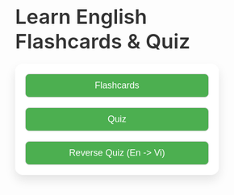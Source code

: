 <!DOCTYPE html>
<html lang="en">
<head>
  <meta charset="UTF-8">
  <meta name="viewport" content="width=device-width, initial-scale=1.0">
  <title>Learn English Flashcards & Quiz</title>
  <style>
    /* Basic Reset */
    * {
      margin: 0;
      padding: 0;
      box-sizing: border-box;
    }

    body {
      font-family: -apple-system, BlinkMacSystemFont, "Segoe UI", Roboto, "Helvetica Neue", Arial, sans-serif;
      background-color: #f2f2f7;
      color: #333;
      display: flex;
      flex-direction: column;
      justify-content: center;
      align-items: center;
      min-height: 100vh;
      padding: 20px;
    }

    h1 {
      font-size: 2.5rem;
      font-weight: 600;
      color: #333;
      margin-bottom: 20px;
    }

    /* Menu Style */
    .menu {
      display: flex;
      flex-direction: column;
      gap: 20px;
      text-align: center;
      padding: 20px;
      border-radius: 15px;
      background-color: #fff;
      box-shadow: 0 10px 20px rgba(0, 0, 0, 0.1);
    }

    .menu button {
      font-size: 18px;
      padding: 12px 25px;
      border: 1px solid #ccc;
      border-radius: 8px;
      background-color: #4CAF50;
      color: white;
      cursor: pointer;
      transition: background-color 0.3s ease;
    }

    .menu button:hover {
      background-color: #45a049;
    }

    /* Back to Menu Button */
    .back-button {
      margin-top: 20px;
      font-size: 16px;
      padding: 10px 15px;
      background-color: #3498db;
      color: white;
      border: none;
      border-radius: 8px;
      cursor: pointer;
      transition: background-color 0.3s ease;
    }

    .back-button:hover {
      background-color: #2980b9;
    }

    /* Container for each section */
    .container {
      width: 100%;
      max-width: 1000px;
      margin-top: 30px;
    }

    .flashcard-container,
    .quiz-container {
      display: flex;
      flex-wrap: wrap;
      justify-content: center;
      gap: 20px;
    }

    .flashcard {
      width: 200px;
      height: 250px;
      margin: 10px;
      border-radius: 15px;
      background-color: #fff;
      box-shadow: 0 10px 20px rgba(0, 0, 0, 0.1);
      display: flex;
      justify-content: center;
      align-items: center;
      text-align: center;
      font-size: 22px;
      cursor: pointer;
      transition: transform 0.3s ease, box-shadow 0.3s ease;
      position: relative;
      transform-style: preserve-3d;
    }

    .flashcard:hover {
      transform: scale(1.05);
      box-shadow: 0 15px 30px rgba(0, 0, 0, 0.2);
    }

    .flashcard .front,
    .flashcard .back {
      position: absolute;
      backface-visibility: hidden;
      width: 100%;
      height: 100%;
      display: flex;
      justify-content: center;
      align-items: center;
      font-size: 18px;
      color: #333;
      border-radius: 15px;
      padding: 20px;
      font-weight: 500;
      transition: all 0.3s ease;
    }

    .flashcard .front {
      background-color: #ffffff;
    }

    .flashcard .back {
      background-color: #fffae6;
      transform: rotateY(180deg);
    }

    .flashcard.flip {
      transform: rotateY(180deg);
    }

    /* Edit and delete buttons */
    .flashcard .delete-btn,
    .flashcard .edit-btn {
      position: absolute;
      top: 10px;
      right: 10px;
      background-color: rgba(0, 0, 0, 0.6);
      color: white;
      border: none;
      padding: 5px 12px;
      font-size: 14px;
      border-radius: 25px;
      cursor: pointer;
      transition: background-color 0.3s ease;
    }

    .flashcard .edit-btn {
      background-color: #4CAF50;
    }

    .flashcard .delete-btn {
      background-color: #e74c3c;
    }

    .flashcard .delete-btn:hover,
    .flashcard .edit-btn:hover {
      background-color: rgba(0, 0, 0, 0.8);
    }

    /* Input container for flashcards */
    .input-container {
      display: flex;
      flex-direction: column;
      justify-content: center;
      margin-top: 20px;
      gap: 15px;
    }

    .input-row {
      display: flex;
      gap: 15px;
    }

    .input-container input,
    .input-container button {
      font-size: 16px;
      padding: 10px 15px;
      border: 1px solid #ccc;
      border-radius: 8px;
    }

    .input-container input:focus,
    .input-container button:focus {
      outline: none;
      border-color: #4CAF50;
    }

    .input-container button {
      background-color: #4CAF50;
      color: white;
      cursor: pointer;
      transition: background-color 0.3s ease;
    }

    .input-container button:hover {
      background-color: #45a049;
    }

    /* Error message */
    .error-message {
      color: #e74c3c;
      font-size: 14px;
      text-align: center;
      margin-top: 5px;
      height: 20px;
    }

    /* Quiz Section */
    .quiz-container {
      margin-top: 50px;
      text-align: center;
    }

    .quiz-container input {
      font-size: 18px;
      padding: 10px 15px;
      margin: 10px 0;
      border-radius: 8px;
      border: 1px solid #ccc;
      width: 250px;
    }

    .quiz-container button {
      font-size: 16px;
      padding: 10px 15px;
      border: 1px solid #ccc;
      border-radius: 8px;
      background-color: #4CAF50;
      color: white;
      cursor: pointer;
      transition: background-color 0.3s ease;
    }

    .quiz-container button:hover {
      background-color: #45a049;
    }

  </style>
</head>
<body>

  <h1>Learn English Flashcards & Quiz</h1>

  <!-- Menu Section -->
  <div id="menu" class="menu">
    <button onclick="showFlashcards()">Flashcards</button>
    <button onclick="showQuiz()">Quiz</button>
    <button onclick="showReverseQuiz()">Reverse Quiz (En -> Vi)</button>
  </div>

  <!-- Flashcards Section -->
  <div id="flashcards-section" class="container" style="display: none;">
    <h2>Flashcards</h2>
    <div class="flashcard-container" id="flashcard-container"></div>
    <div class="input-container">
      <div class="input-row">
        <input type="text" id="english-word" placeholder="Enter English word" />
        <input type="text" id="vietnamese-meaning" placeholder="Enter meaning in Vietnamese" />
        <button onclick="addFlashcard()">Add Flashcard</button>
      </div>
      <div id="error-message" class="error-message"></div>
    </div>
    <button class="back-button" onclick="backToMenu()">Back to Menu</button>
  </div>

  <!-- Quiz Section -->
  <div id="quiz-section" class="container" style="display: none;">
    <h2>Quiz: Translate the word</h2>
    <div class="quiz-container">
      <div id="quiz-card" class="flashcard"></div>
      <input type="text" id="quiz-answer" placeholder="Enter the English word" />
      <button onclick="checkAnswer()">Next</button>
    </div>
    <button class="back-button" onclick="backToMenu()">Back to Menu</button>
  </div>

  <!-- Reverse Quiz Section -->
  <div id="reverse-quiz-section" class="container" style="display: none;">
    <h2>Reverse Quiz: Translate English to Vietnamese</h2>
    <div class="quiz-container">
      <div id="reverse-quiz-card" class="flashcard"></div>
      <input type="text" id="reverse-quiz-answer" placeholder="Enter the Vietnamese meaning" />
      <button onclick="checkReverseAnswer()">Next</button>
    </div>
    <button class="back-button" onclick="backToMenu()">Back to Menu</button>
  </div>

  <script>
    let quizIndex = 0;
    let reverseQuizIndex = 0;
    let shuffledQuizCards = [];
    let shuffledReverseQuizCards = [];
    let flashcardsForQuiz = [];

    const quizCardElement = document.getElementById('quiz-card');
    const reverseQuizCardElement = document.getElementById('reverse-quiz-card');
    const errorMessageElement = document.getElementById('error-message');

    // Initialize flashcards from localStorage
    function initializeFlashcards() {
      flashcardsForQuiz = JSON.parse(localStorage.getItem('flashcards')) || [];
    }

    // Check if flashcard already exists
    function isDuplicateFlashcard(word, meaning) {
      const normalizedWord = word.toLowerCase().trim();
      const normalizedMeaning = meaning.toLowerCase().trim();
      
      // Check for exact match
      const exactMatch = flashcardsForQuiz.some(card => 
        card.word.toLowerCase().trim() === normalizedWord && 
        card.meaning.toLowerCase().trim() === normalizedMeaning
      );
      
      if (exactMatch) {
        return { duplicate: true, type: 'exact', message: "Flashcard này đã tồn tại!" };
      }

      // Check for English word match
      const wordMatch = flashcardsForQuiz.some(card => 
        card.word.toLowerCase().trim() === normalizedWord
      );
      
      if (wordMatch) {
        return { duplicate: true, type: 'word', message: "Từ tiếng Anh này đã có trong bộ flashcard!" };
      }

      // Check for Vietnamese meaning match
      const meaningMatch = flashcardsForQuiz.some(card => 
        card.meaning.toLowerCase().trim() === normalizedMeaning
      );
      
      if (meaningMatch) {
        return { duplicate: true, type: 'meaning', message: "Nghĩa tiếng Việt này đã có trong bộ flashcard!" };
      }

      return { duplicate: false };
    }

    // Fisher-Yates shuffle function to randomize the order of cards
    function shuffleArray(array) {
      for (let i = array.length - 1; i > 0; i--) {
        const j = Math.floor(Math.random() * (i + 1));
        [array[i], array[j]] = [array[j], array[i]];
      }
    }

    // Initialize and shuffle the quiz cards
    function initializeQuiz() {
      shuffledQuizCards = [...flashcardsForQuiz];  // Copy original array
      shuffleArray(shuffledQuizCards);
      quizIndex = 0;  // Reset quiz index
    }

    // Initialize and shuffle the reverse quiz cards (En -> Vi)
    function initializeReverseQuiz() {
      shuffledReverseQuizCards = [...flashcardsForQuiz];  // Copy original array
      shuffleArray(shuffledReverseQuizCards);
      reverseQuizIndex = 0;  // Reset reverse quiz index
    }

    // Show flashcards in Quiz mode
    function loadQuizCard() {
      if (shuffledQuizCards.length === 0) {
        quizCardElement.innerHTML = `
          <div class="front">No flashcards available. Please add some first.</div>
        `;
        return;
      }

      if (quizIndex < shuffledQuizCards.length) {
        const flashcard = shuffledQuizCards[quizIndex];
        quizCardElement.innerHTML = `
          <div class="front">${flashcard.meaning}</div>
        `;
        document.getElementById('quiz-answer').value = '';
      } else {
        quizCardElement.innerHTML = `
          <div class="front">Quiz completed! You answered all cards.</div>
        `;
      }
    }

    // Levenshtein Distance function to calculate the similarity between the input and correct answer
    function levenshtein(a, b) {
      const tmp = [];
      for (let i = 0; i <= a.length; i++) {
        tmp[i] = [i];
      }
      for (let j = 0; j <= b.length; j++) {
        tmp[0][j] = j;
      }
      for (let i = 1; i <= a.length; i++) {
        for (let j = 1; j <= b.length; j++) {
          const cost = a[i - 1] === b[j - 1] ? 0 : 1;
          tmp[i][j] = Math.min(
            tmp[i - 1][j] + 1, // Xóa
            tmp[i][j - 1] + 1, // Thêm
            tmp[i - 1][j - 1] + cost // Thay thế
          );
        }
      }
      return tmp[a.length][b.length];
    }

    // Check the answer in Quiz mode
    function checkAnswer() {
      if (shuffledQuizCards.length === 0) {
        alert('No flashcards available. Please add some first.');
        return;
      }

      const answer = document.getElementById('quiz-answer').value.trim().toLowerCase();
      const correctAnswer = shuffledQuizCards[quizIndex].word.toLowerCase();

      const distance = levenshtein(answer, correctAnswer); // Calculate Levenshtein distance

      // If distance is 0, answer is correct
      if (distance === 0) {
        quizIndex++;
        if (quizIndex >= shuffledQuizCards.length) {
          alert('You have completed the quiz!');
          quizIndex = 0; // Reset quiz
          initializeQuiz(); // Re-shuffle for new attempt
        }
        loadQuizCard();
      } else if (distance === 1) {
        alert('You made a small mistake, try again!');
      } else {
        alert('Incorrect! Try again.');
      }
    }

    // Show flashcards in Reverse Quiz mode (En -> Vi)
    function loadReverseQuizCard() {
      if (shuffledReverseQuizCards.length === 0) {
        reverseQuizCardElement.innerHTML = `
          <div class="front">No flashcards available. Please add some first.</div>
        `;
        return;
      }

      if (reverseQuizIndex < shuffledReverseQuizCards.length) {
        const flashcard = shuffledReverseQuizCards[reverseQuizIndex];
        reverseQuizCardElement.innerHTML = `
          <div class="front">${flashcard.word}</div>
        `;
        document.getElementById('reverse-quiz-answer').value = '';
      } else {
        reverseQuizCardElement.innerHTML = `
          <div class="front">Quiz completed! You answered all cards.</div>
        `;
      }
    }

    // Check the answer in Reverse Quiz mode (En -> Vi)
    function checkReverseAnswer() {
      if (shuffledReverseQuizCards.length === 0) {
        alert('No flashcards available. Please add some first.');
        return;
      }

      const answer = document.getElementById('reverse-quiz-answer').value.trim().toLowerCase();
      const correctAnswer = shuffledReverseQuizCards[reverseQuizIndex].meaning.toLowerCase();

      // Check if answer includes part of the correct meaning
      if (correctAnswer.includes(answer)) {
        alert('Good job, you got part of the answer!');
        reverseQuizIndex++;
        if (reverseQuizIndex >= shuffledReverseQuizCards.length) {
          alert('You have completed the reverse quiz!');
          reverseQuizIndex = 0; // Reset reverse quiz
          initializeReverseQuiz(); // Re-shuffle for new attempt
        }
        loadReverseQuizCard();
      } else {
        alert('Incorrect! Try again.');
      }
    }

    // Show Flashcards, Quiz, Reverse Quiz
    function showFlashcards() {
      document.getElementById('menu').style.display = 'none';
      document.getElementById('flashcards-section').style.display = 'block';
      document.getElementById('quiz-section').style.display = 'none';
      document.getElementById('reverse-quiz-section').style.display = 'none';
      loadFlashcards(); // Load flashcards from localStorage
    }

    function showQuiz() {
      document.getElementById('menu').style.display = 'none';
      document.getElementById('flashcards-section').style.display = 'none';
      document.getElementById('quiz-section').style.display = 'block';
      document.getElementById('reverse-quiz-section').style.display = 'none';
      initializeFlashcards(); // Refresh flashcards data
      initializeQuiz(); // Initialize quiz with shuffled cards
      loadQuizCard();
    }

    function showReverseQuiz() {
      document.getElementById('menu').style.display = 'none';
      document.getElementById('flashcards-section').style.display = 'none';
      document.getElementById('quiz-section').style.display = 'none';
      document.getElementById('reverse-quiz-section').style.display = 'block';
      initializeFlashcards(); // Refresh flashcards data
      initializeReverseQuiz(); // Initialize reverse quiz with shuffled cards
      loadReverseQuizCard();
    }

    function backToMenu() {
      document.getElementById('menu').style.display = 'flex';
      document.getElementById('flashcards-section').style.display = 'none';
      document.getElementById('quiz-section').style.display = 'none';
      document.getElementById('reverse-quiz-section').style.display = 'none';
    }

    // Add flashcard functionality
    function addFlashcard() {
      const englishWord = document.getElementById('english-word').value;
      const vietnameseMeaning = document.getElementById('vietnamese-meaning').value;
      
      // Clear previous error message
      errorMessageElement.textContent = '';
      errorMessageElement.style.display = 'none';

      if (!englishWord.trim() || !vietnameseMeaning.trim()) {
        errorMessageElement.textContent = "Vui lòng nhập cả từ và nghĩa.";
        errorMessageElement.style.display = 'block';
        return;
      }

      // Check for duplicates
      const duplicateCheck = isDuplicateFlashcard(englishWord, vietnameseMeaning);
      if (duplicateCheck.duplicate) {
        errorMessageElement.textContent = duplicateCheck.message;
        errorMessageElement.style.display = 'block';
        return;
      }

      const newFlashcard = {
        id: flashcardsForQuiz.length ? flashcardsForQuiz[flashcardsForQuiz.length - 1].id + 1 : 1,
        word: englishWord.trim(),
        meaning: vietnameseMeaning.trim()
      };

      flashcardsForQuiz.push(newFlashcard);
      localStorage.setItem('flashcards', JSON.stringify(flashcardsForQuiz));

      const flashcard = createFlashcard(newFlashcard.word, newFlashcard.meaning, newFlashcard.id);
      document.getElementById('flashcard-container').appendChild(flashcard);

      // Clear input fields
      document.getElementById('english-word').value = '';
      document.getElementById('vietnamese-meaning').value = '';
    }

    function createFlashcard(word, meaning, id) {
      const flashcard = document.createElement('div');
      flashcard.classList.add('flashcard');
      flashcard.dataset.id = id;
      flashcard.innerHTML = `
        <div class="front">${word}</div>
        <div class="back">${meaning}</div>
        <button class="edit-btn" onclick="editFlashcard(${id})">Edit</button>
        <button class="delete-btn" onclick="deleteFlashcard(${id})">Delete</button>
      `;
      flashcard.onclick = () => {
        flashcard.classList.toggle('flip');
      };

      return flashcard;
    }

    // Load all flashcards from localStorage when loading Flashcards page
    function loadFlashcards() {
      initializeFlashcards(); // Refresh flashcards data
      const container = document.getElementById('flashcard-container');
      container.innerHTML = ''; // Clear the container before appending new flashcards

      if (flashcardsForQuiz.length === 0) {
        container.innerHTML = '<p>No flashcards yet. Add some using the form above.</p>';
        return;
      }

      flashcardsForQuiz.forEach(card => {
        const flashcard = createFlashcard(card.word, card.meaning, card.id);
        container.appendChild(flashcard);
      });
    }

    function deleteFlashcard(id) {
      flashcardsForQuiz = flashcardsForQuiz.filter(card => card.id !== id);
      localStorage.setItem('flashcards', JSON.stringify(flashcardsForQuiz));

      const flashcard = document.querySelector(`.flashcard[data-id="${id}"]`);
      if (flashcard) {
        flashcard.remove();
      }

      // Refresh the display if all cards are deleted
      if (flashcardsForQuiz.length === 0) {
        loadFlashcards();
      }
    }

    function editFlashcard(id) {
      const flashcard = flashcardsForQuiz.find(card => card.id === id);

      document.getElementById('english-word').value = flashcard.word;
      document.getElementById('vietnamese-meaning').value = flashcard.meaning;

      deleteFlashcard(id);
    }

    // Load the Flashcards when the page loads
    window.onload = function() {
      initializeFlashcards();
      loadFlashcards();
    };

    // Add event listener for 'Enter' key to simulate click on 'Next'
    document.getElementById('quiz-answer').addEventListener('keypress', function(event) {
      if (event.key === 'Enter') {
        checkAnswer();
      }
    });

    document.getElementById('reverse-quiz-answer').addEventListener('keypress', function(event) {
      if (event.key === 'Enter') {
        checkReverseAnswer();
      }
    });

  </script>

</body>
</html>
